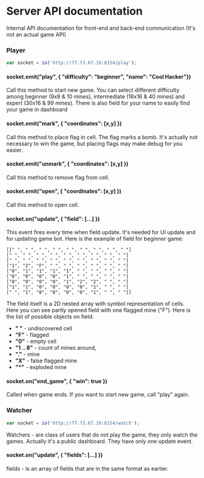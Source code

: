 # Server API documentation
Internal API documentation for front-end and back-end communication (It's not an actual game API)

### Player
```javascript
var socket = io('http://77.73.67.16:8154/play');
```

#### socket.emit("play", { "difficulty": "beginner", "name": "Cool Hacker"})
Call this method to start new game. You can select different difficulty among beginner (9x9 & 10 mines), intermediate (16x16 & 40 mines) and expert (30x16 & 99 mines). There is also field for your name to easily find your game in dashboard

#### socket.emit("mark", { "coordinates": [x,y] })
Call this method to place flag in cell. The flag marks a bomb. It's actually not necessary to win the game, but placing flags may make debug for you easier.

#### socket.emit("unmark", { "coordinates": [x,y] })
Call this method to remove flag from cell. 

#### socket.emit("open", { "coordinates": [x,y] })
Call this method to open cell.

#### socket.on("update", { "field": [...] })
This event fires every time when field update. It's needed for UI update and for updating game bot. Here is the example of field for beginner game:
```
[[" ", " ", " ", " ", " ", " ", " ", " ", " "]
[" ", " ", " ", " ", " ", " ", " ", " ", " "]
[" ", " ", " ", " ", " ", " ", " ", " ", " "]
["1", "2", "F", " ", " ", " ", " ", " ", " "]
["0", "1", "1", "1", "1", " ", " ", " ", " "]
["0", "0", "0", "0", "1", " ", " ", " ", " "]
["0", "0", "0", "0", "1", "2", "2", " ", " "]
["1", "1", "0", "0", "0", "0", "1", " ", " "]
[" ", "1", "0", "0", "0", "0", "1", " ", " "]]
```
The field itself is a 2D nested array with symbol representation of cells. Here you can see partly opened field with one flagged mine ("F"). Here is the list of possible objects on field:
- __" "__ - undiscovered cell
- __"F"__ - flagged
- __"0"__ - empty cell
- __"1 .. 8"__ - count of mines around,
- __"."__ - mine
- __"X"__ - false flagged mine
- __"*"__ - exploded mine

#### socket.on("end_game", { "win": true })
Called when game ends. If you want to start new game, call "play" again.

### Watcher
```javascript
var socket = io('http://77.73.67.16:8154/watch');
```
Watchers - are class of users that do not play the game, they only watch the games. Actually it's a public dashboard. They have only one update event.

#### socket.on("update", { "fields": [...] })
fields - is an array of fields that are in the same format as earlier.